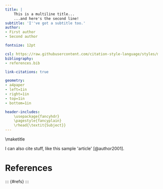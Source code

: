 ```yaml
---
title: |
    This is a multiline title...
    ...and here's the second line!
subtitle: 'I''ve got a subtitle too.'
author:
- First author
- Second author

fontsize: 12pt

csl: https://raw.githubusercontent.com/citation-style-language/styles/master/apa.csl
bibliography:
- references.bib

link-citations: true

geometry:
- a4paper
- left=1in
- right=1in
- top=1in
- bottom=1in

header-includes:
    \usepackage{fancyhdr}
    \pagestyle{fancyplain}
    \rhead{\textit{Subject}}
---
```

\maketitle

I can also cite stuff, like this sample 'article' [@author2001].

# References
::: {#refs}
:::
